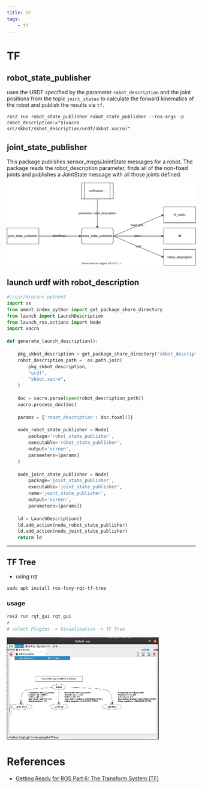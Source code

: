 ```yaml
---
title: TF
tags:
    - tf
---
```



# TF

## robot_state_publisher
uses the URDF specified by the parameter `robot_description` and the joint positions from the topic `joint_states` to calculate the forward kinematics of the robot and publish the results via `tf`.

```
ros2 run robot_state_publisher robot_state_publisher --ros-args -p robot_description:="$(xacro src/skbot/skbot_description/urdf/skbot.xacro)"
```

## joint_state_publisher
This package publishes sensor_msgs/JointState messages for a robot. The package reads the robot_description parameter, finds all of the non-fixed joints and publishes a JointState message with all those joints defined.


![](/images/state_publisher.drawio.svg)

## launch urdf with robot_description
```python title="robot_state_publisher" linenums="1" hl_lines="20"
#!/usr/bin/env python3
import os
from ament_index_python import get_package_share_directory
from launch import LaunchDescription
from launch_ros.actions import Node
import xacro

def generate_launch_description():

    pkg_skbot_description = get_package_share_directory("skbot_description")
    robot_description_path =  os.path.join(
        pkg_skbot_description,
        "urdf",
        "skbot.xacro",
    )

    doc = xacro.parse(open(robot_description_path))
    xacro.process_doc(doc)

    params = {'robot_description': doc.toxml()}

    node_robot_state_publisher = Node(
        package='robot_state_publisher',
        executable='robot_state_publisher',
        output='screen',
        parameters=[params]
    )

    node_joint_state_publisher = Node(
        package='joint_state_publisher',
        executable='joint_state_publisher',
        name='joint_state_publisher',
        output='screen',
        parameters=[params])

    ld = LaunchDescription()
    ld.add_action(node_robot_state_publisher)
    ld.add_action(node_joint_state_publisher)
    return ld

```
---

## TF Tree
- using rqt

```
sudo apt install ros-foxy-rqt-tf-tree
```

### usage

```bash
ros2 run rqt_gui rqt_gui
#
# select Plugins -> Visualization -> TF Tree
```
![](/images/rqt_tf_tree.png)

# References
- [Getting Ready for ROS Part 6: The Transform System (TF)](https://articulatedrobotics.xyz/ready-for-ros-6-tf/)